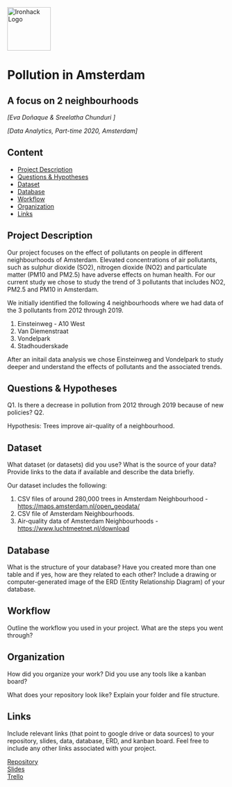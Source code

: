 <img src="https://bit.ly/2VnXWr2" alt="Ironhack Logo" width="100"/>

# Pollution in Amsterdam 
## A focus on 2 neighbourhoods
*[Eva Doñaque & Sreelatha Chunduri ]*

*[Data Analytics, Part-time 2020, Amsterdam]*

## Content
- [Project Description](#project-description)
- [Questions & Hypotheses](#questions-hypotheses)
- [Dataset](#dataset)
- [Database](#database)
- [Workflow](#workflow)
- [Organization](#organization)
- [Links](#links)


## Project Description
Our project focuses on the effect of pollutants on people in different neighbourhoods of Amsterdam. Elevated concentrations of air pollutants, such as sulphur dioxide (SO2), nitrogen dioxide (NO2) and particulate matter (PM10 and PM2.5) have adverse effects on human health. For our current study we chose to study the trend of 3 pollutants that includes NO2, PM2.5 and PM10 in Amsterdam.

We initially identified the following 4 neighbourhoods where we had data of the 3 pollutants from 2012 through 2019.
1. Einsteinweg - A10 West
2. Van Diemenstraat
3. Vondelpark
4. Stadhouderskade

After an initail data analysis we chose Einsteinweg and Vondelpark to study deeper and understand the effects of pollutants and the associated trends.


## Questions & Hypotheses
Q1. Is there a decrease in pollution from 2012 through 2019 because of new policies?
Q2. 

Hypothesis: Trees improve air-quality of a neighbourhood. 

## Dataset
What dataset (or datasets) did you use? What is the source of your data? Provide links to the data if available and describe the data briefly.

Our dataset includes the following:
1. CSV files of around 280,000 trees in Amsterdam Neighbourhood - https://maps.amsterdam.nl/open_geodata/
2. CSV file of Amsterdam Neighbourhoods.
3. Air-quality data of Amsterdam Neighbourhoods - https://www.luchtmeetnet.nl/download


## Database
What is the structure of your database? Have you created more than one table and if yes, how are they related to each other? Include a drawing or computer-generated image of the ERD (Entity Relationship Diagram) of your database.

## Workflow
Outline the workflow you used in your project. What are the steps you went through?

## Organization
How did you organize your work? Did you use any tools like a kanban board?

What does your repository look like? Explain your folder and file structure.

## Links
Include relevant links (that point to google drive or data sources) to your repository, slides, data, database, ERD, and kanban board. Feel free to include any other links associated with your project.

[Repository](https://github.com/)  
[Slides](https://slides.com/)  
[Trello](https://trello.com/en)  

